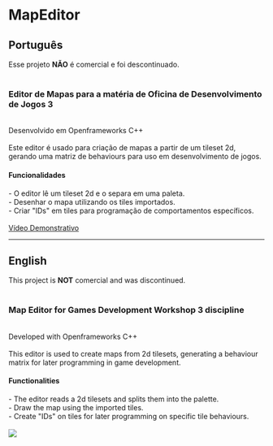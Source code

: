 # MapEditor
<h2>Português</h2>
Esse projeto <b>NÃO</b> é comercial e foi descontinuado. <br>
<br>
<h3>Editor de Mapas para a matéria de Oficina de Desenvolvimento de Jogos 3</h3><br>
Desenvolvido em Openframeworks C++<br>
<br>
Este editor é usado para criação de mapas a partir de um tileset 2d, gerando uma matriz de behaviours para uso em desenvolvimento de jogos.
<br>

<h4>Funcionalidades</h4>
 - O editor lê um tileset 2d e o separa em uma paleta. <br>
 - Desenhar o mapa utilizando os tiles importados. <br>
 - Criar "IDs" em tiles para programação de comportamentos específicos. <br>
 <br>
 <a href="https://youtu.be/VTcr4TRZalc">Vídeo Demonstrativo</a>
 <hr>
 
<h2>English</h2>
This project is <b>NOT</b> comercial and was discontinued. <br>
<br>
<h3>Map Editor for Games Development Workshop 3 discipline</h3><br>
Developed with Openframeworks C++<br>
<br>
This editor is used to create maps from 2d tilesets, generating a behaviour matrix for later programming in game development.<br>

<h4>Functionalities</h4>
 - The editor reads a 2d tilesets and splits them into the palette. <br>
 - Draw the map using the imported tiles. <br>
 - Create "IDs" on tiles for later programming on specific tile behaviours. <br>
<br>
<a href = https://youtu.be/VTcr4TRZalc>
 	<img src = https://github.com/kaposke/MapEditor/blob/master/Screenshot_127.png "Kaposke's MapEditor">
</a>
 
